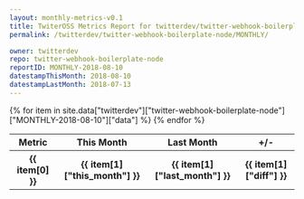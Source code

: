 ```yaml
---
layout: monthly-metrics-v0.1
title: TwiterOSS Metrics Report for twitterdev/twitter-webhook-boilerplate-node | MONTHLY-2018-08-10 | 2018-08-10
permalink: /twitterdev/twitter-webhook-boilerplate-node/MONTHLY/

owner: twitterdev
repo: twitter-webhook-boilerplate-node
reportID: MONTHLY-2018-08-10
datestampThisMonth: 2018-08-10
datestampLastMonth: 2018-07-13
---
```


<table style="width: 100%">
    <tr>
        <th>Metric</th>
        <th>This Month</th>
        <th>Last Month</th>
        <th>+/-</th>
    </tr>
    {% for item in site.data["twitterdev"]["twitter-webhook-boilerplate-node"]["MONTHLY-2018-08-10"]["data"] %}
    <tr>
        <th>{{ item[0] }}</th>
        <th>{{ item[1]["this_month"] }}</th>
        <th>{{ item[1]["last_month"] }}</th>
        <th>{{ item[1]["diff"] }}</th>
    </tr>
    {% endfor %}
</table>

